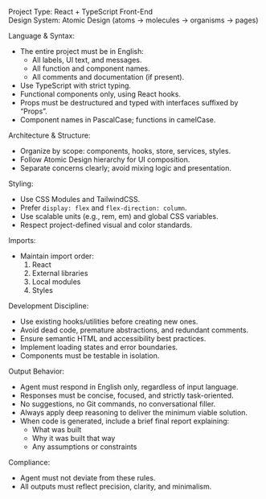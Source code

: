 Project Type: React + TypeScript Front-End  
Design System: Atomic Design (atoms → molecules → organisms → pages)

Language & Syntax:
- The entire project must be in English:
  - All labels, UI text, and messages.
  - All function and component names.
  - All comments and documentation (if present).
- Use TypeScript with strict typing.
- Functional components only, using React hooks.
- Props must be destructured and typed with interfaces suffixed by “Props”.
- Component names in PascalCase; functions in camelCase.

Architecture & Structure:
- Organize by scope: components, hooks, store, services, styles.
- Follow Atomic Design hierarchy for UI composition.
- Separate concerns clearly; avoid mixing logic and presentation.

Styling:
- Use CSS Modules and TailwindCSS.
- Prefer `display: flex` and `flex-direction: column`.
- Use scalable units (e.g., rem, em) and global CSS variables.
- Respect project-defined visual and color standards.

Imports:
- Maintain import order:  
  1. React  
  2. External libraries  
  3. Local modules  
  4. Styles

Development Discipline:
- Use existing hooks/utilities before creating new ones.
- Avoid dead code, premature abstractions, and redundant comments.
- Ensure semantic HTML and accessibility best practices.
- Implement loading states and error boundaries.
- Components must be testable in isolation.

Output Behavior:
- Agent must respond in English only, regardless of input language.
- Responses must be concise, focused, and strictly task-oriented.
- No suggestions, no Git commands, no conversational filler.
- Always apply deep reasoning to deliver the minimum viable solution.
- When code is generated, include a brief final report explaining:
  - What was built  
  - Why it was built that way  
  - Any assumptions or constraints

Compliance:
- Agent must not deviate from these rules.
- All outputs must reflect precision, clarity, and minimalism.